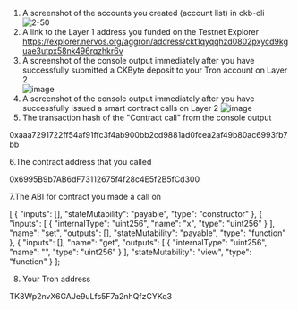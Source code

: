 1. A screenshot of the accounts you created (account list) in ckb-cli
  ![2-50](https://user-images.githubusercontent.com/88654884/131250631-f4d29427-1999-4085-ae89-f55db0678a1b.PNG)
2. A link to the Layer 1 address you funded on the Testnet Explorer
  https://explorer.nervos.org/aggron/address/ckt1qyqqhzd0802pxycd9kguae3utpx58nk496rqzhkr6v
3. A screenshot of the console output immediately after you have successfully submitted a CKByte deposit to your Tron account on Layer 2  
  ![image](https://user-images.githubusercontent.com/88654884/131252509-87c2833c-0cae-4b04-b1e7-74c87b7fa1f6.png)
4. A screenshot of the console output immediately after you have successfully issued a smart contract calls on Layer 2
 ![image](https://user-images.githubusercontent.com/88654884/131255833-50534a44-b125-420b-b57c-e93549f532da.png)
5. The transaction hash of the "Contract call" from the console output

0xaaa7291722ff54af91ffc3f4ab900bb2cd9881ad0fcea2af49b80ac6993fb7bb

6.The contract address that you called

0x6995B9b7AB6dF73112675f4f28c4E5f2B5fCd300

7.The ABI for contract you made a call on

[
    {
      "inputs": [],
      "stateMutability": "payable",
      "type": "constructor"
    },
    {
      "inputs": [
        {
          "internalType": "uint256",
          "name": "x",
          "type": "uint256"
        }
      ],
      "name": "set",
      "outputs": [],
      "stateMutability": "payable",
      "type": "function"
    },
    {
      "inputs": [],
      "name": "get",
      "outputs": [
        {
          "internalType": "uint256",
          "name": "",
          "type": "uint256"
        }
      ],
      "stateMutability": "view",
      "type": "function"
    }
  ];
  
8. Your Tron address

TK8Wp2nvX6GAJe9uLfs5F7a2nhQfzCYKq3

